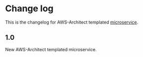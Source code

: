 # Change log
This is the changelog for AWS-Architect templated [microservice](readme.md).

## 1.0 ##
New AWS-Architect templated microservice.
